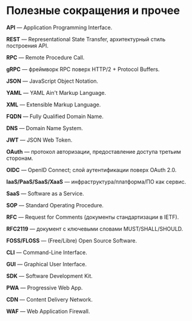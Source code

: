 # Полезные сокращения и прочее

**API** — Application Programming Interface.

**REST** — Representational State Transfer, архитектурный стиль построения API.

**RPC** — Remote Procedure Call.

**gRPC** — фреймворк RPC поверх HTTP/2 + Protocol Buffers.

**JSON** — JavaScript Object Notation.

**YAML** — YAML Ain't Markup Language.

**XML** — Extensible Markup Language.

**FQDN** — Fully Qualified Domain Name.

**DNS** — Domain Name System.

**JWT** — JSON Web Token.

**OAuth** — протокол авторизации, предоставление доступа третьим сторонам.

**OIDC** — OpenID Connect; слой аутентификации поверх OAuth 2.0.

**IaaS/PaaS/SaaS/XaaS** — инфраструктура/платформа/ПО как сервис.

**SaaS** — Software as a Service.

**SOP** — Standard Operating Procedure.

**RFC** — Request for Comments (документы стандартизации в IETF).

**RFC2119** — документ с ключевыми словами MUST/SHALL/SHOULD.

**FOSS/FLOSS** — (Free/Libre) Open Source Software.

**CLI** — Command-Line Interface.

**GUI** — Graphical User Interface.

**SDK** — Software Development Kit.

**PWA** — Progressive Web App.

**CDN** — Content Delivery Network.

**WAF** — Web Application Firewall.
